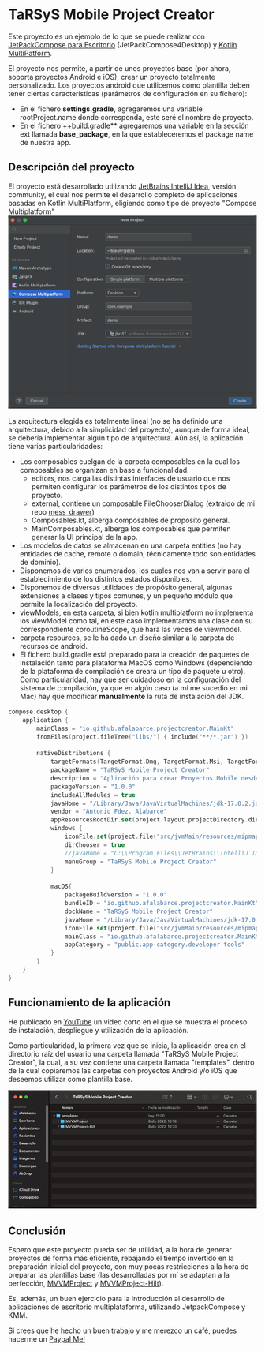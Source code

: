 # TaRSyS Mobile Project Creator

Este proyecto es un ejemplo de lo que se puede realizar con [JetPackCompose para Escritorio](https://www.jetbrains.com/es-es/lp/compose-mpp/) (JetPackCompose4Desktop) 
y [Kotlin MultiPatform](https://kotlinlang.org/docs/multiplatform.html).

El proyecto nos permite, a partir de unos proyectos base (por ahora, soporta proyectos Android e iOS), crear un proyecto totalmente personalizado.
Los proyectos android que utilicemos como plantilla deben tener ciertas características (parámetros de configuración en su fichero):
- En el fichero **settings.gradle**, agregaremos una variable rootProject.name donde corresponda, este seré el nombre de proyecto.
- En el fichero ++build.gradle** agregaremos una variable en la sección ext llamada **base_package**, en la que estableceremos el package name de 
nuestra app.

## Descripción del proyecto

El proyecto está desarrollado utilizando [JetBrains IntelliJ Idea](https://www.jetbrains.com/es-es/idea/), versión community, el cual nos permite el
desarrollo completo de aplicaciones basadas en Kotlin MultiPlatform, eligiendo como tipo de proyecto "Compose Multiplatform"
![img.png](img.png)

La arquitectura elegida es totalmente lineal (no se ha definido una arquitectura, debido a la simplicidad del proyecto), aunque de forma ideal,
se debería implementar algún tipo de arquitectura. Aún así, la aplicación tiene varias particularidades:
- Los composables cuelgan de la carpeta composables en la cual los composables se organizan en base a funcionalidad.
  - editors, nos carga las distintas interfaces de usuario que nos permiten configurar los parámetros de los distintos tipos de proyecto.
  - external, contiene un composable FileChooserDialog (extraido de mi repo [mess_drawer](https://github.com/afalabarce/mess_drawer))
  - Composables.kt, alberga composables de propósito general.
  - MainComposables.kt, alberga los composables que permiten generar la UI principal de la app.
- Los modelos de datos se almacenan en una carpeta entities (no hay entidades de cache, remote o domain, técnicamente todo son entidades de dominio).
- Disponemos de varios enumerados, los cuales nos van a servir para el establecimiento de los distintos estados disponibles.
- Disponemos de diversas utilidades de propósito general, algunas extensiones a clases y tipos comunes, y un pequeño módulo
que permite la localización del proyecto.
- viewModels, en esta carpeta, si bien kotlin multiplatform no implementa los viewModel como tal, en este caso implementamos una clase con 
su correspondiente coroutineScope, que hará las veces de viewmodel.
- carpeta resources, se le ha dado un diseño similar a la carpeta de recursos de android.
- El fichero build.gradle está preparado para la creación de paquetes de instalación tanto para plataforma MacOS como Windows (dependiendo de
la plataforma de compilación se creará un tipo de paquete u otro). Como particularidad, hay que ser cuidadoso en la configuración del sistema
de compilación, ya que en algún caso (a mí me sucedió en mi Mac) hay que modificar **manualmente** la ruta de instalación del JDK.
```kotlin
compose.desktop {
    application {
        mainClass = "io.github.afalabarce.projectcreator.MainKt"
        fromFiles(project.fileTree("libs/") { include("**/*.jar") })

        nativeDistributions {
            targetFormats(TargetFormat.Dmg, TargetFormat.Msi, TargetFormat.Deb)
            packageName = "TaRSyS Mobile Project Creator"
            description = "Aplicación para crear Proyectos Mobile desde Proyectos Plantilla"
            packageVersion = "1.0.0"
            includeAllModules = true
            javaHome = "/Library/Java/JavaVirtualMachines/jdk-17.0.2.jdk"
            vendor = "Antonio Fdez. Alabarce"
            appResourcesRootDir.set(project.layout.projectDirectory.dir("resources"))
            windows {
                iconFile.set(project.file("src/jvmMain/resources/mipmap/ic_launcher.ico"))
                dirChooser = true
                //javaHome = "C:\\Program Files\\JetBrains\\IntelliJ IDEA Community Edition 2022.2.2\\jbr"
                menuGroup = "TaRSyS Mobile Project Creator"
            }

            macOS{
                packageBuildVersion = "1.0.0"
                bundleID = "io.github.afalabarce.projectcreator.MainKt"
                dockName = "TaRSyS Mobile Project Creator"
                javaHome = "/Library/Java/JavaVirtualMachines/jdk-17.0.2.jdk" // En MacOs, debemos establecerla manualmente, aunque parezca redundante.
                iconFile.set(project.file("src/jvmMain/resources/mipmap/ic_launcher.icns"))
                mainClass = "io.github.afalabarce.projectcreator.MainKt"
                appCategory = "public.app-category.developer-tools"
            }
        }
    }
}

```

## Funcionamiento de la aplicación

He publicado en [YouTube](https://www.youtube.com/watch?v=WEes5SARr0s) un video corto en el que se muestra el proceso de instalación, despliegue y 
utilización de la aplicación.

Como particularidad, la primera vez que se inicia, la aplicación crea en el directorio raíz del usuario una
carpeta llamada "TaRSyS Mobile Project Creator", la cual, a su vez contiene una carpeta llamada "templates", dentro de la cual copiaremos
las carpetas con proyectos Android y/o iOS que deseemos utilizar como plantilla base.

![img_1.png](img_1.png)

## Conclusión

Espero que este proyecto pueda ser de utilidad, a la hora de generar proyectos de forma más eficiente, 
rebajando el tiempo invertido en la preparación inicial del proyecto, con muy pocas restricciones a la hora de preparar
las plantillas base (las desarrolladas por mí se adaptan a la perfección, [MVVMProject](https://github.com/afalabarce/MVVMProject) y [MVVMProject-Hilt](https://github.com/afalabarce/MVVMProject-Hilt)).

Es, además, un buen ejercicio para la introducción al desarrollo de aplicaciones de escritorio multiplataforma,
utilizando JetpackCompose y KMM.

Si crees que he hecho un buen trabajo y me merezco un café, puedes hacerme un [Paypal Me!](https://www.paypal.com/paypalme/afalabarce)